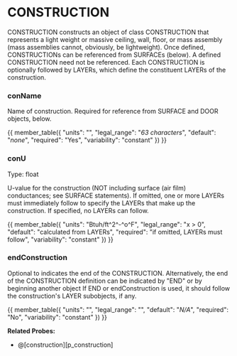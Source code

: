 # CONSTRUCTION

CONSTRUCTION constructs an object of class CONSTRUCTION that represents a light weight or massive ceiling, wall, floor, or mass assembly (mass assemblies cannot, obviously, be lightweight). Once defined, CONSTRUCTIONs can be referenced from SURFACEs (below). A defined CONSTRUCTION need not be referenced. Each CONSTRUCTION is optionally followed by LAYERs, which define the constituent LAYERs of the construction.

### conName

Name of construction. Required for reference from SURFACE and DOOR objects, below.

{{
  member_table({
    "units": "",
    "legal_range": "*63 characters*", 
    "default": "*none*",
    "required": "Yes",
    "variability": "constant" 
  })
}}

### conU

Type: float

U-value for the construction (NOT including surface (air film) conductances; see SURFACE statements). If omitted, one or more LAYERs must immediately follow to specify the LAYERs that make up the construction. If specified, no LAYERs can follow.

{{
  member_table({
    "units": "Btuh/ft^2^-^o^F",
    "legal_range": "x > 0", 
    "default": "calculated from LAYERs",
    "required": "if omitted, LAYERs must follow",
    "variability": "constant" 
  })
}}

### endConstruction

Optional to indicates the end of the CONSTRUCTION. Alternatively, the end of the CONSTRUCTION definition can be indicated by "END" or by beginning another object If END or endConstruction is used, it should follow the construction's LAYER subobjects, if any.

{{
  member_table({
    "units": "",
    "legal_range": "", 
    "default": "*N/A*",
    "required": "No",
    "variability": "constant" 
  })
}}

**Related Probes:**

- @[construction][p_construction]
